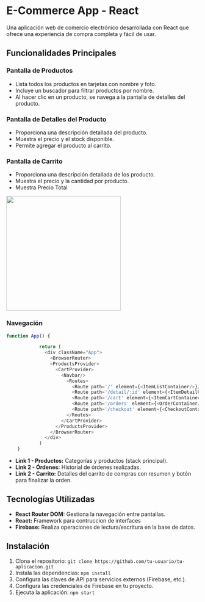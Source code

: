 # E-Commerce App - React 

Una aplicación web de comercio electrónico desarrollada con React que ofrece una experiencia de compra completa y fácil de usar.

## Funcionalidades Principales

### Pantalla de Productos

- Lista todos los productos en tarjetas con nombre y foto.
- Incluye un buscador para filtrar productos por nombre.
- Al hacer clic en un producto, se navega a la pantalla de detalles del producto.

### Pantalla de Detalles del Producto


- Proporciona una descripción detallada del producto.
- Muestra el precio y el stock disponible.
- Permite agregar el producto al carrito.

### Pantalla de Carrito

- Proporciona una descripción detallada de los producto.
- Muestra el precio y la cantidad por producto.
- Muestra Precio Total

<img src="./screenshot/video-app-react-coder.gif" width="300" >

### Navegación

```javascript
function App() {

            return (
              <div className="App">
                <BrowserRouter>
                <ProductsProvider>
                  <CartProvider>
                    <Navbar/>
                      <Routes>
                        <Route path='/' element={<ItemListContainer/>}/>
                        <Route path='/detail/:id' element={<ItemDetailContainer/>}/>
                        <Route path='/cart' element={<ItemCartContainer/>}/>
                        <Route path='/orders' element={<OrderContainer/>}/>
                        <Route path='/checkout' element={<CheckoutContainer/>}/>
                      </Routes>
                    </CartProvider>
                  </ProductsProvider>
                </BrowserRouter>
              </div>
            )
    }
```

- **Link 1 - Productos:** Categorías y productos (stack principal).
- **Link 2 - Órdenes:** Historial de órdenes realizadas.
- **Link 2 - Carrito:** Detalles del carrito de compras con resumen y botón para finalizar la orden.

## Tecnologías Utilizadas

- **React Router DOM:** Gestiona la navegación entre pantallas.
- **React:** Framework para contruccion de interfaces
- **Firebase:** Realiza operaciones de lectura/escritura en la base de datos.

## Instalación

1. Clona el repositorio: `git clone https://github.com/tu-usuario/tu-aplicacion.git`
2. Instala las dependencias: `npm install`
3. Configura las claves de API para servicios externos (Firebase, etc.).
4. Configura las credenciales de Firebase en tu proyecto.
5. Ejecuta la aplicación: `npm start`